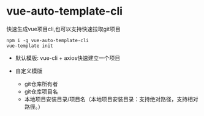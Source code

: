 # vue-auto-template-cli
快速生成vue项目cli,也可以支持快速拉取git项目

```
npm i -g vue-auto-template-cli 
vue-template init

```

- 默认模版: vue-cli + axios快速建立一个项目
- 自定义模版
 
     - git仓库所有者
     - git仓库项目名
     - 本地项目安装目录/项目名（本地项目安装目录：支持绝对路径，支持相对路径。）